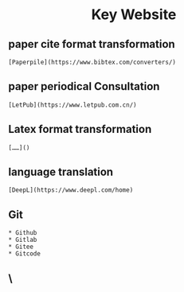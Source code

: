 <h1 align = "center"> Key Website </h1>

## paper cite format transformation

    [Paperpile](https://www.bibtex.com/converters/)

## paper periodical Consultation

    [LetPub](https://www.letpub.com.cn/)

## Latex format transformation

    [……]()

## language translation

    [DeepL](https://www.deepl.com/home)

## Git

    * Github
    * Gitlab
    * Gitee
    * Gitcode

## \\

